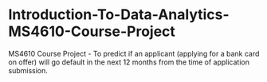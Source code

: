 # Introduction-To-Data-Analytics-MS4610-Course-Project
MS4610 Course Project - To predict if an applicant (applying for a bank card on offer) will go default in the next 12 months from the time of application submission.
